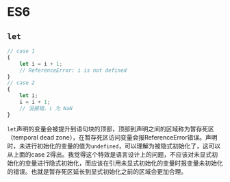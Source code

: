# ES6

## `let`

```js
// case 1
{
    let i = i + 1;
    // ReferenceError: i is not defined
}
// case 2
{
    let i;
    i = i + 1;
    // 没报错，i 为 NaN
}
```

`let`声明的变量会被提升到语句块的顶部，顶部到声明之间的区域称为暂存死区（temporal dead zone），在暂存死区访问变量会报ReferenceError错误。声明时，未进行初始化的变量的值为`undefined`，可以理解为被隐式初始化了，这可以从上面的case 2得出。我觉得这个特效是语言设计上的问题，不应该对未显式初始化的变量进行隐式初始化，而应该在引用未显式初始化的变量时报变量未初始化的错误。也就是暂存死区延长到显式初始化之前的区域会更加合理。